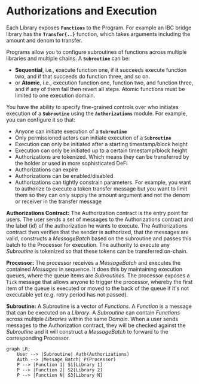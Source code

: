 # Authorizations and Execution

Each Library exposes **`Functions`** to the Program. For example an IBC bridge library has the **`Transfer{..}`** function, which takes arguments including the amount and denom to transfer.

Programs allow you to configure subroutines of functions across multiple libraries and multiple chains. A **`Subroutine`** can be:

- **Sequential**, i.e., execute function one, if it succeeds execute function two, and if that succeeds do function three, and so on.
- or **Atomic**, i.e., execution function one, function two, and function three, and if any of them fail then revert all steps. Atomic functions must be limited to one execution domain.

You have the ability to specify fine-grained controls over who initiates execution of a **`Subroutine`** using the **`Authorizations`** module. For example, you can configure it so that:

- Anyone can initiate execution of a **`Subroutine`**
- Only permissioned actors can initiate execution of a **`Subroutine`**
- Execution can only be initiated after a starting timestamp/block height
- Execution can only be initiated up to a certain timestamp/block height
- Authorizations are tokenized. Which means they can be transferred by the holder or used in more sophisticated DeFi
- Authorizations can expire
- Authorizations can be enabled/disabled
- Authorizations can tightly constrain parameters. For example, you want to authorize to execute a token transfer message but you want to limit them so they can only supply the amount argument and not the denom or receiver in the transfer message

**Authorizations Contract:** The Authorization contract is the entry point for users. The user sends a set of messages to the Authorizations contract and the label (id) of the authorization he wants to execute. The Authorizations contract then verifies that the sender is authorized, that the messages are valid, constructs a _MessageBatch_ based on the subroutine and passes this batch to the Processor for execution. The authority to execute any _Subroutine_ is tokenized so that these tokens can be transferred on-chain.

**Processor:** The processor receives a _MessageBatch_ and executes the contained _Messages_ in sequence. It does this by maintaining execution queues, where the queue items are _Subroutines._ The processor exposes a `Tick` message that allows anyone to trigger the processor, whereby the first item of the queue is executed or moved to the back of the queue if it's not executable yet (e.g. retry period has not passed).

**Subroutine:** A Subroutine is a vector of _Functions._ A _Function_ is a message that can be executed on a _Library_. A _Subroutine_ can contain _Functions_ across multiple _Libraries_ within the same _Domain_. When a user sends messages to the Authorization contract, they will be checked against the _Subroutine_ and it will construct a _MessageBatch_ to forward to the corresponding Processor.

```mermaid
graph LR;
	User --> |Subroutine| Auth(Authorizations)
	Auth --> |Message Batch| P(Processor)
	P --> |Function 1| S1[Library 1]
	P --> |Function 2| S2[Library 2]
	P --> |Function N| S3[Library N]
```
